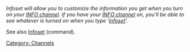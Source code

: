 *Infoset will allow you to customize the information you get when you
turn on your [INFO channel](Info_Channel.md "wikilink"). If you have
your [INFO channel](Info_Channel.md "wikilink") on, you'll be able to
see whatever is turned on when you type
'[infoset](Infoset.md "wikilink")'.*

See also [Infoset](Infoset.md "wikilink") (command).

[Category: Channels](Category:_Channels "wikilink")
